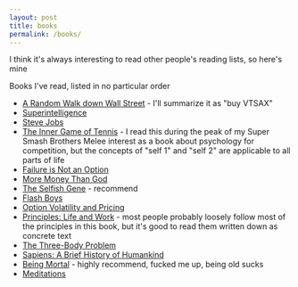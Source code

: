 ```yaml
---
layout: post
title: books
permalink: /books/
---
```


I think it's always interesting to read other people's reading lists, so here's mine

Books I've read, listed in no particular order

 - [A Random Walk down Wall Street](https://www.amazon.com/Random-Walk-Down-Wall-Street/dp/0393352242) - I'll
    summarize it as "buy VTSAX"
 - [Superintelligence](https://www.amazon.com/Superintelligence-Dangers-Strategies-Nick-Bostrom/dp/0198739834)
 - [Steve Jobs](https://www.amazon.com/Steve-Jobs-Walter-Isaacson/dp/1451648537)
 - [The Inner Game of Tennis](https://www.amazon.com/The-Inner-Game-Tennis-Performance/dp/0679778314) - I read
    this during the peak of my Super Smash Brothers Melee interest as a book about psychology for competition,
    but the concepts of "self 1" and "self 2" are applicable to all parts of life
 - [Failure is Not an Option](https://www.amazon.com/Failure-Is-Not-Option-Mission/dp/1439148813)
 - [More Money Than God](https://www.amazon.com/More-Money-Than-God-Making/dp/1594202559)
 - [The Selfish Gene](https://www.amazon.com/Selfish-Gene-Anniversary-Landmark-Science/dp/0198788606) - recommend
 - [Flash Boys](https://www.amazon.com/Flash-Boys-Michael-Lewis/dp/0241003636)
 - [Option Volatility and Pricing](https://www.amazon.com/Option-Volatility-Pricing-Strategies-Techniques/dp/0071818774)
 - [Principles: Life and Work](https://www.amazon.com/Principles-Life-Work-Ray-Dalio/dp/1501124021) - most people
    probably loosely follow most of the principles in this book, but it's good to read them written down as
    concrete text
 - [The Three-Body Problem](https://www.amazon.com/Three-Body-Problem-Cixin-Liu/dp/0765382032)
 - [Sapiens: A Brief History of Humankind](https://www.amazon.com/Sapiens-Humankind-Yuval-Noah-Harari/dp/0062316095)
 - [Being Mortal](https://www.amazon.com/Being-Mortal-Illness-Medicine-Matters/dp/1250081246) - highly recommend,
    fucked me up, being old sucks
 - [Meditations](https://www.amazon.com/Meditations-New-Translation-Marcus-Aurelius/dp/0812968255)
